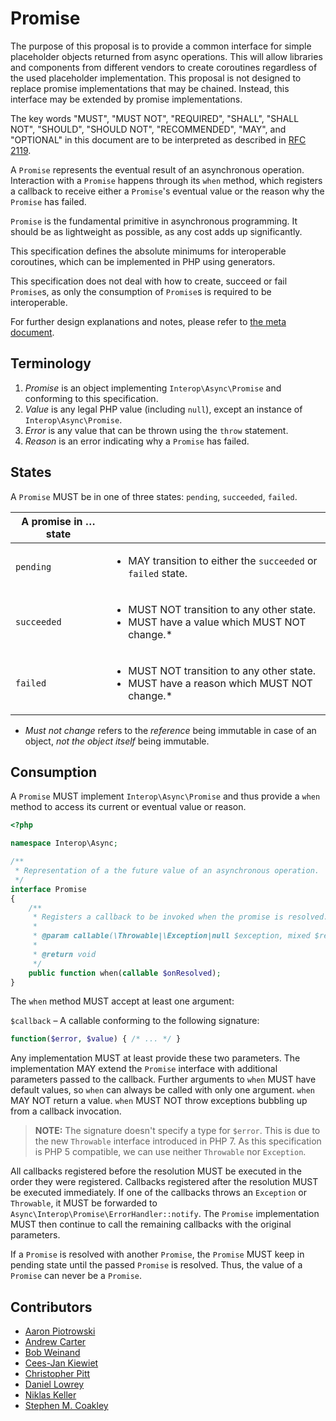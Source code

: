 # Promise

The purpose of this proposal is to provide a common interface for simple placeholder objects returned from async operations. This will allow libraries and components from different vendors to create coroutines regardless of the used placeholder implementation. This proposal is not designed to replace promise implementations that may be chained. Instead, this interface may be extended by promise implementations.

The key words "MUST", "MUST NOT", "REQUIRED", "SHALL", "SHALL NOT", "SHOULD",
"SHOULD NOT", "RECOMMENDED", "MAY", and "OPTIONAL" in this document are to be
interpreted as described in [RFC 2119][].

A `Promise` represents the eventual result of an asynchronous operation. Interaction with a `Promise` happens through its `when` method, which registers a callback to receive either a `Promise`'s eventual value or the reason why the `Promise` has failed.

`Promise` is the fundamental primitive in asynchronous programming. It should be as lightweight as possible, as any cost adds up significantly.

This specification defines the absolute minimums for interoperable coroutines, which can be implemented in PHP using generators.

This specification does not deal with how to create, succeed or fail `Promise`s, as only the consumption of `Promise`s is required to be interoperable.

For further design explanations and notes, please refer to [the meta document](META.md).

## Terminology

1. _Promise_ is an object implementing `Interop\Async\Promise` and conforming to this specification.
2. _Value_ is any legal PHP value (including `null`), except an instance of `Interop\Async\Promise`.
3. _Error_ is any value that can be thrown using the `throw` statement.
4. _Reason_ is an error indicating why a `Promise` has failed.

## States

A `Promise` MUST be in one of three states: `pending`, `succeeded`, `failed`.

| A promise in … state | &nbsp; |
|----------------------|--------|
|`pending`  | <ul><li>MAY transition to either the `succeeded` or `failed` state.</li></ul>                                |
|`succeeded`| <ul><li>MUST NOT transition to any other state.</li><li>MUST have a value which MUST NOT change.*</li></ul>  |
|`failed`   | <ul><li>MUST NOT transition to any other state.</li><li>MUST have a reason which MUST NOT change.*</li></ul> |

* _Must not change_ refers to the _reference_ being immutable in case of an object, _not the object itself_ being immutable.

## Consumption

A `Promise` MUST implement `Interop\Async\Promise` and thus provide a `when` method to access its current or eventual value or reason.

```php
<?php

namespace Interop\Async;

/**
 * Representation of a the future value of an asynchronous operation.
 */
interface Promise
{
    /**
     * Registers a callback to be invoked when the promise is resolved.
     *
     * @param callable(\Throwable|\Exception|null $exception, mixed $result) $onResolved
     *
     * @return void
     */
    public function when(callable $onResolved);
}
```

The `when` method MUST accept at least one argument:

`$callback` – A callable conforming to the following signature:

```php
function($error, $value) { /* ... */ }
```

Any implementation MUST at least provide these two parameters. The implementation MAY extend the `Promise` interface with additional parameters passed to the callback. Further arguments to `when` MUST have default values, so `when` can always be called with only one argument. `when` MAY NOT return a value. `when` MUST NOT throw exceptions bubbling up from a callback invocation.

> **NOTE:** The signature doesn't specify a type for `$error`. This is due to the new `Throwable` interface introduced in PHP 7. As this specification is PHP 5 compatible, we can use neither `Throwable` nor `Exception`.

All callbacks registered before the resolution MUST be executed in the order they were registered. Callbacks registered after the resolution MUST be executed immediately. If one of the callbacks throws an `Exception` or `Throwable`, it MUST be forwarded to `Async\Interop\Promise\ErrorHandler::notify`. The `Promise` implementation MUST then continue to call the remaining callbacks with the original parameters.

If a `Promise` is resolved with another `Promise`, the `Promise` MUST keep in pending state until the passed `Promise` is resolved. Thus, the value of a `Promise` can never be a `Promise`.

## Contributors

* [Aaron Piotrowski](https://github.com/trowski)
* [Andrew Carter](https://github.com/AndrewCarterUK)
* [Bob Weinand](https://github.com/bwoebi)
* [Cees-Jan Kiewiet](https://github.com/WyriHaximus)
* [Christopher Pitt](https://github.com/assertchris)
* [Daniel Lowrey](https://github.com/rdlowrey)
* [Niklas Keller](https://github.com/kelunik)
* [Stephen M. Coakley](https://github.com/coderstephen)

[RFC 2119]: http://tools.ietf.org/html/rfc2119
